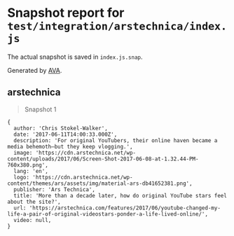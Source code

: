 # Snapshot report for `test/integration/arstechnica/index.js`

The actual snapshot is saved in `index.js.snap`.

Generated by [AVA](https://avajs.dev).

## arstechnica

> Snapshot 1

    {
      author: 'Chris Stokel-Walker',
      date: '2017-06-11T14:00:33.000Z',
      description: 'For original YouTubers, their online haven became a media behemoth—but they keep vlogging.',
      image: 'https://cdn.arstechnica.net/wp-content/uploads/2017/06/Screen-Shot-2017-06-08-at-1.32.44-PM-760x380.png',
      lang: 'en',
      logo: 'https://cdn.arstechnica.net/wp-content/themes/ars/assets/img/material-ars-db41652381.png',
      publisher: 'Ars Technica',
      title: 'More than a decade later, how do original YouTube stars feel about the site?',
      url: 'https://arstechnica.com/features/2017/06/youtube-changed-my-life-a-pair-of-original-videostars-ponder-a-life-lived-online/',
      video: null,
    }
